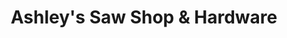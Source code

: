 ---
title: "Ashley's Saw Shop & Hardware"
url: /shreveport/ashleys-saw-shop-and-hardware/
shop: hardware
---